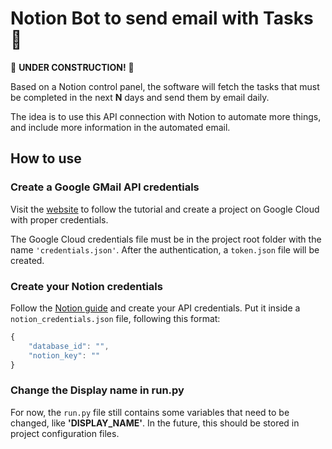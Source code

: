# Notion Bot to send email with Tasks :rocket:

:construction: __UNDER CONSTRUCTION!__ :construction:

Based on a Notion control panel, the software will fetch the tasks that must be completed in the next __N__ days and send them by email daily.

The idea is to use this API connection with Notion to automate more things, and include more information in the automated email.

## How to use

### Create a Google GMail API credentials

Visit the [website](https://developers.google.com/gmail/api/quickstart/python) to follow the tutorial and create a project on Google Cloud with proper credentials.

The Google Cloud credentials file must be in the project root folder with the name `'credentials.json'`. After the authentication, a `token.json` file will be created.

### Create your Notion credentials

Follow the [Notion guide](https://developers.notion.com/docs/authorization) and create your API credentials. Put it inside a `notion_credentials.json` file, following this format:

```js
{
    "database_id": "",
    "notion_key": ""
}
```

### Change the Display name in run.py

For now, the `run.py` file still contains some variables that need to be changed, like __'DISPLAY_NAME'__. In the future, this should be stored in project configuration files.